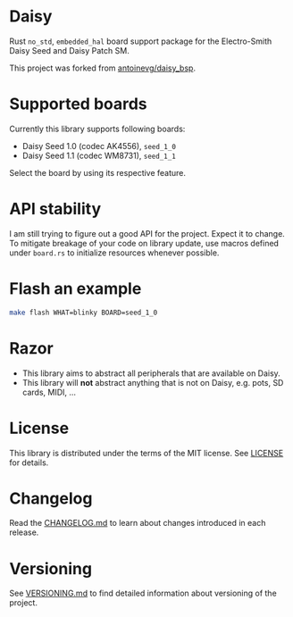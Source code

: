 # Daisy

Rust `no_std`, `embedded_hal` board support package for the Electro-Smith Daisy
Seed and Daisy Patch SM.

This project was forked from
[antoinevg/daisy_bsp](https://github.com/antoinevg/daisy_bsp).

# Supported boards

Currently this library supports following boards:

* Daisy Seed 1.0 (codec AK4556), `seed_1_0`
* Daisy Seed 1.1 (codec WM8731), `seed_1_1`

Select the board by using its respective feature.

# API stability

I am still trying to figure out a good API for the project. Expect it to change.
To mitigate breakage of your code on library update, use macros defined under
`board.rs` to initialize resources whenever possible.

# Flash an example

``` sh
make flash WHAT=blinky BOARD=seed_1_0
```

# Razor

* This library aims to abstract all peripherals that are available on Daisy.
* This library will **not** abstract anything that is not on Daisy, e.g. pots,
  SD cards, MIDI, ...

# License

This library is distributed under the terms of the MIT license. See
[LICENSE](LICENSE) for details.

# Changelog

Read the [CHANGELOG.md](CHANGELOG.md) to learn about changes introduced in each
release.

# Versioning

See [VERSIONING.md](VERSIONING.md) to find detailed information about versioning
of the project.
